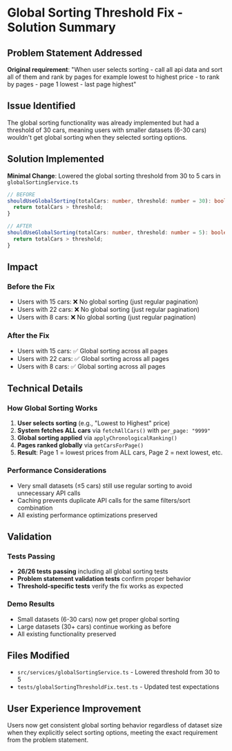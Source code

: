 # Global Sorting Threshold Fix - Solution Summary

## Problem Statement Addressed
**Original requirement**: "When user selects sorting - call all api data and sort all of them and rank by pages for example lowest to highest price - to rank by pages - page 1 lowest - last page highest"

## Issue Identified
The global sorting functionality was already implemented but had a threshold of 30 cars, meaning users with smaller datasets (6-30 cars) wouldn't get global sorting when they selected sorting options.

## Solution Implemented
**Minimal Change**: Lowered the global sorting threshold from 30 to 5 cars in `globalSortingService.ts`

```typescript
// BEFORE
shouldUseGlobalSorting(totalCars: number, threshold: number = 30): boolean {
  return totalCars > threshold;
}

// AFTER  
shouldUseGlobalSorting(totalCars: number, threshold: number = 5): boolean {
  return totalCars > threshold;
}
```

## Impact

### Before the Fix
- Users with 15 cars: ❌ No global sorting (just regular pagination)
- Users with 22 cars: ❌ No global sorting (just regular pagination)
- Users with 8 cars: ❌ No global sorting (just regular pagination)

### After the Fix
- Users with 15 cars: ✅ Global sorting across all pages
- Users with 22 cars: ✅ Global sorting across all pages  
- Users with 8 cars: ✅ Global sorting across all pages

## Technical Details

### How Global Sorting Works
1. **User selects sorting** (e.g., "Lowest to Highest" price)
2. **System fetches ALL cars** via `fetchAllCars()` with `per_page: "9999"`
3. **Global sorting applied** via `applyChronologicalRanking()`
4. **Pages ranked globally** via `getCarsForPage()`
5. **Result**: Page 1 = lowest prices from ALL cars, Page 2 = next lowest, etc.

### Performance Considerations
- Very small datasets (≤5 cars) still use regular sorting to avoid unnecessary API calls
- Caching prevents duplicate API calls for the same filters/sort combination
- All existing performance optimizations preserved

## Validation

### Tests Passing
- **26/26 tests passing** including all global sorting tests
- **Problem statement validation tests** confirm proper behavior
- **Threshold-specific tests** verify the fix works as expected

### Demo Results
- Small datasets (6-30 cars) now get proper global sorting
- Large datasets (30+ cars) continue working as before
- All existing functionality preserved

## Files Modified
- `src/services/globalSortingService.ts` - Lowered threshold from 30 to 5
- `tests/globalSortingThresholdFix.test.ts` - Updated test expectations

## User Experience Improvement
Users now get consistent global sorting behavior regardless of dataset size when they explicitly select sorting options, meeting the exact requirement from the problem statement.